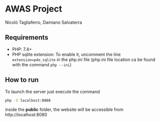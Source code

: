 # AWAS Project
Nicolò Tagliaferro, Damiano Salvaterra


## Requirements
- PHP: 7.4+
- PHP sqlite extension: To enable it, uncomment the line `extension=pdo_sqlite` in the php.ini file
  (php.ini file location ca be found with the command `php --ini`)

## How to run
To launch the server just execute the command 
```bash
php -S localhost:8080
```
inside the **public** folder, the website will be accessible from http://localhost:8080